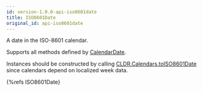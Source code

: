 ```yaml
---
id: version-1.0.0-api-iso8601date
title: ISO8601Date
original_id: api-iso8601date
---
```


A date in the ISO-8601 calendar.

Supports all methods defined by [CalendarDate](api-calendardate.html).

Instances should be constructed by calling [CLDR.Calendars.toISO8601Date](api-cldr-calendars.html#toiso8601date)  since calendars depend on localized week data.

{%refs ISO8601Date}